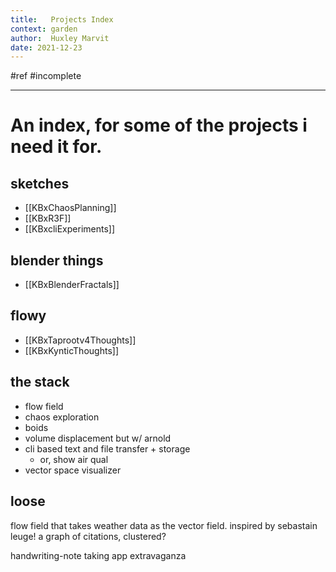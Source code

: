 ```yaml
---
title:   Projects Index
context: garden
author:  Huxley Marvit
date: 2021-12-23
---
```


#ref #incomplete

***

# An index, for some of the projects i need it for.

## sketches
- [[KBxChaosPlanning]]
- [[KBxR3F]]
- [[KBxcliExperiments]]


## blender things
- [[KBxBlenderFractals]]

## flowy
- [[KBxTaprootv4Thoughts]]
- [[KBxKynticThoughts]]


## the stack
- flow field
- chaos exploration
- boids
- volume displacement but w/ arnold
- cli based text and file transfer + storage
	- or, show air qual
- vector space visualizer

## loose
flow field that takes weather data as the vector field. inspired by sebastain leuge!
a graph of citations, clustered?

handwriting-note taking app extravaganza























